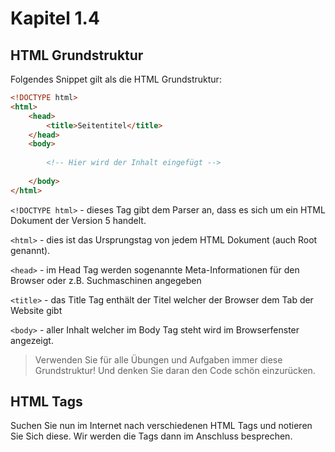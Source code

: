 # Kapitel 1.4 #

## HTML Grundstruktur ##

Folgendes Snippet gilt als die HTML Grundstruktur:

```html
<!DOCTYPE html>
<html>
    <head>
        <title>Seitentitel</title>
    </head>
    <body>
        
        <!-- Hier wird der Inhalt eingefügt -->
    
    </body>
</html>
```

`<!DOCTYPE html>` - dieses Tag gibt dem Parser an, dass es sich um ein HTML Dokument der Version 5 handelt.

`<html>` - dies ist das Ursprungstag von jedem HTML Dokument (auch Root genannt).

`<head>` - im Head Tag werden sogenannte Meta-Informationen für den Browser oder z.B. Suchmaschinen angegeben

`<title>` - das Title Tag enthält der Titel welcher der Browser dem Tab der Website gibt

`<body>` - aller Inhalt welcher im Body Tag steht wird im Browserfenster angezeigt.

> Verwenden Sie für alle Übungen und Aufgaben immer diese Grundstruktur! Und denken Sie daran den Code schön einzurücken.

## HTML Tags ##

Suchen Sie nun im Internet nach verschiedenen HTML Tags und notieren Sie Sich diese. Wir werden die Tags dann im Anschluss besprechen.